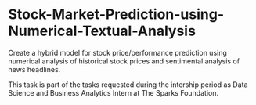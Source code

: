 # Stock-Market-Prediction-using-Numerical-Textual-Analysis
Create a hybrid model for stock price/performance prediction using numerical analysis of historical stock prices and sentimental analysis of news headlines.


This task is part of the tasks requested during the intership period as Data Science and Business Analytics Intern at The Sparks Foundation.

